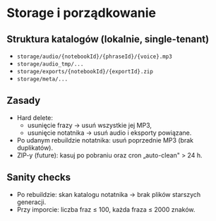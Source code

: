 # Storage i porządkowanie

## Struktura katalogów (lokalnie, single-tenant)

- `storage/audio/{notebookId}/{phraseId}/{voice}.mp3`
- `storage/audio_tmp/...`
- `storage/exports/{notebookId}/{exportId}.zip`
- `storage/meta/...`

## Zasady

- Hard delete:
  - usunięcie frazy → usuń wszystkie jej MP3,
  - usunięcie notatnika → usuń audio i eksporty powiązane.
- Po udanym rebuildzie notatnika: usuń poprzednie MP3 (brak duplikatów).
- ZIP-y (future): kasuj po pobraniu oraz cron „auto-clean" > 24 h.

## Sanity checks

- Po rebuildzie: skan katalogu notatnika → brak plików starszych generacji.
- Przy imporcie: liczba fraz ≤ 100, każda fraza ≤ 2000 znaków.
